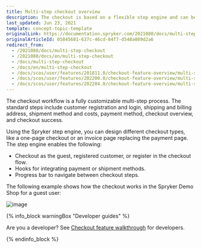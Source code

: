 ```yaml
---
title: Multi-step checkout overview
description: The checkout is based on a flexible step engine and can be adjusted to any use case.
last_updated: Jun 23, 2021
template: concept-topic-template
originalLink: https://documentation.spryker.com/2021080/docs/multi-step-checkout
originalArticleId: 05845681-637c-46cd-84f7-d548a089d2a6
redirect_from:
  - /2021080/docs/multi-step-checkout
  - /2021080/docs/en/multi-step-checkout
  - /docs/multi-step-checkout
  - /docs/en/multi-step-checkout
  - /docs/scos/user/features/201811.0/checkout-feature-overview/multi-step-checkout-overview.html
  - /docs/scos/user/features/202200.0/checkout-feature-overview/multi-step-checkout-overview.html
  - /docs/scos/user/features/202204.0/checkout-feature-overview/multi-step-checkout-overview.html  
---
```


The checkout workflow is a fully customizable multi-step process. The standard steps include customer registration and login, shipping and billing address, shipment method and costs, payment method, checkout overview, and checkout success.

Using the Spryker step engine, you can design different checkout types, like a one-page checkout or an invoice page replacing the payment page. The step engine enables the following:

* Checkout as the guest, registered customer, or register in the checkout flow.
* Hooks for integrating payment or shipment methods.
* Progress bar to navigate between checkout steps.

The following example shows how the checkout works in the Spryker Demo Shop for a guest user:

![image](https://spryker.s3.eu-central-1.amazonaws.com/docs/Features/Checkout/Multi-Step+Checkout/shop-guide-checkout.gif)

{% info_block warningBox "Developer guides" %}

Are you a developer? See [Checkout feature walkthrough](/docs/scos/dev/feature-walkthroughs/{{page.version}}/checkout-feature-walkthrough.html) for developers.

{% endinfo_block %}
